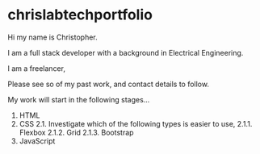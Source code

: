 # chrislabtechportfolio
 
 Hi my name is Christopher. 

 I am a full stack developer with a background in Electrical Engineering. 

 I am a freelancer, 

 Please see so of my past work, and contact details to follow.

My work will start in the following stages...

1. HTML
2. CSS
2.1. Investigate which of the following types is easier to use,
    2.1.1. Flexbox
    2.1.2. Grid
    2.1.3. Bootstrap
3. JavaScript

